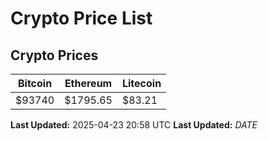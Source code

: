 # Crypto Price List

## Crypto Prices
| Bitcoin | Ethereum | Litecoin |
| ------- | -------- | -------- |
| $93740 | $1795.65 | $83.21 |
**Last Updated:** 2025-04-23 20:58 UTC
**Last Updated:** $DATE$
